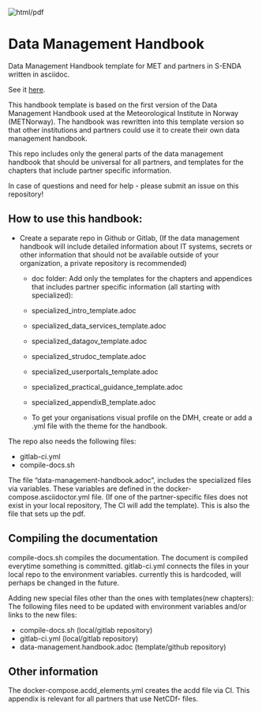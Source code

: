 ![html/pdf](https://github.com/metno/data-management-handbook/workflows/html/pdf/badge.svg?branch=master)

# Data Management Handbook

Data Management Handbook template for MET and partners in S-ENDA written in asciidoc.

See it [here](https://htmlpreview.github.io/?https://github.com/metno/data-management-handbook/blob/master/html/data-management-handbook.html).

This handbook template is based on the first version of the Data Management Handbook used at the Meteorological Institute in Norway (METNorway). The handbook was rewritten into this template version so that other institutions and partners could use it to create their own data management handbook.

This repo includes only the general parts of the data management handbook that should be universal for all partners, and templates for the chapters that include partner specific information. 

In case of questions and need for help - please submit an issue on this repository!

## How to use this handbook:

 * Create a separate repo in Github or Gitlab, (If the data management handbook will include detailed information about IT systems, secrets or other information that should not be available outside of your organization, a private repository is recommended)
   
   * doc folder: Add only the templates for the chapters and appendices that includes partner specific information (all starting with specialized):
   
	* specialized_intro_template.adoc
	* specialized_data_services_template.adoc
	* specialized_datagov_template.adoc
	* specialized_strudoc_template.adoc
	* specialized_userportals_template.adoc
	* specialized_practical_guidance_template.adoc
	* specialized_appendixB_template.adoc
	* To get your organisations visual profile on the DMH, create or add a .yml file with the theme for the handbook.

The repo also needs the following files:
 * gitlab-ci.yml
 * compile-docs.sh

The file “data-management-handbook.adoc”, includes the specialized files via variables. These variables are defined in the docker-compose.asciidoctor.yml file. (If one of the partner-specific files does not exist in your local repository, The CI will add the template). This is also the file that sets up the pdf.

## Compiling the documentation

compile-docs.sh compiles the documentation. The document is compiled everytime something is committed.
gitlab-ci.yml connects the files in your local repo to the environment variables. currently this is hardcoded, will perhaps be changed in the future.

Adding new special files other than the ones with templates(new chapters):
The following files need to be updated with environment variables and/or links to the new files:
 * compile-docs.sh (local/gitlab repository)
 * gitlab-ci.yml (local/gitlab repository)
 * data-management.handbook.adoc (template/github repository)

## Other information
The docker-compose.acdd_elements.yml creates the acdd file via CI. This appendix is relevant for all partners that use NetCDf- files.
